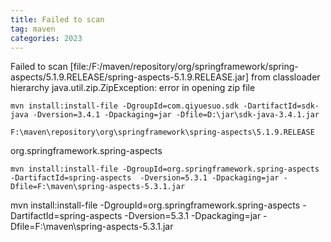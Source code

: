 ```yaml
---
title: Failed to scan
tag: maven
categories: 2023
---
```

 Failed to scan [file:/F:/maven/repository/org/springframework/spring-aspects/5.1.9.RELEASE/spring-aspects-5.1.9.RELEASE.jar] from classloader hierarchy
java.util.zip.ZipException: error in opening zip file
<!-- more -->


```
mvn install:install-file -DgroupId=com.qiyuesuo.sdk -DartifactId=sdk-java -Dversion=3.4.1 -Dpackaging=jar -Dfile=D:\jar\sdk-java-3.4.1.jar
```

```
F:\maven\repository\org\springframework\spring-aspects\5.1.9.RELEASE
```

org.springframework.spring-aspects

```
mvn install:install-file -DgroupId=org.springframework.spring-aspects
-DartifactId=spring-aspects  -Dversion=5.3.1 -Dpackaging=jar -Dfile=F:\maven\spring-aspects-5.3.1.jar
```

mvn install:install-file -DgroupId=org.springframework.spring-aspects
-DartifactId=spring-aspects  -Dversion=5.3.1 -Dpackaging=jar -Dfile=F:\maven\spring-aspects-5.3.1.jar